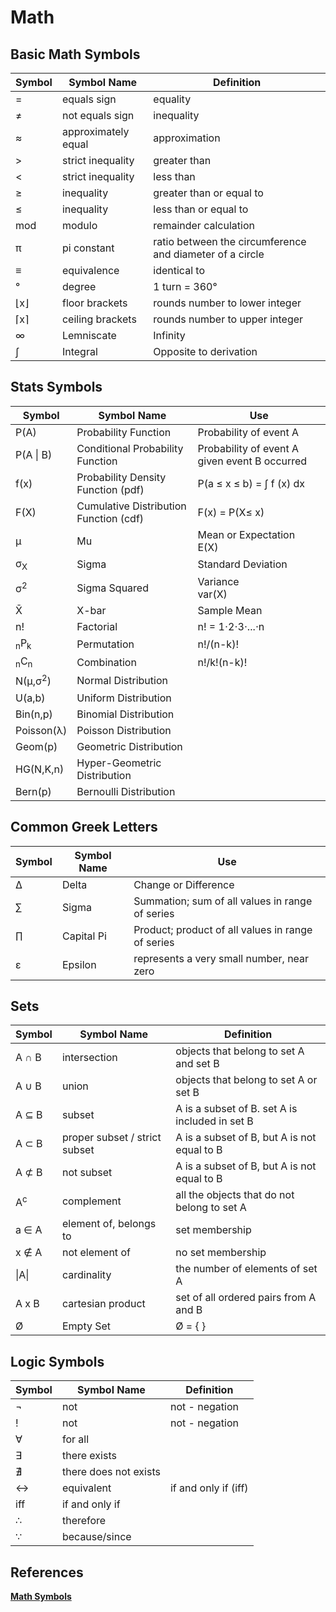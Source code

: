 # Math

## Basic Math Symbols

| Symbol | Symbol Name         | Definition                                               |
| ------ | ------------------- | -------------------------------------------------------- |
| =      | equals sign         | equality                                                 |
| ≠      | not equals sign     | inequality                                               |
| ≈      | approximately equal | approximation                                            |
| \>     | strict inequality   | greater than                                             |
| <      | strict inequality   | less than                                                |
| ≥      | inequality          | greater than or equal to                                 |
| ≤      | inequality          | less than or equal to                                    |
| mod    | modulo              | remainder calculation                                    |
| π      | pi constant         | ratio between the circumference and diameter of a circle |
| ≡      | equivalence         | identical to                                             |
| °      | degree              | 1 turn = 360°                                            |
| ⌊x⌋    | floor brackets      | rounds number to lower integer                           |
| ⌈x⌉    | ceiling brackets    | rounds number to upper integer                           |
| ∞      | Lemniscate          | Infinity                                                 |
| ∫      | Integral            | Opposite to derivation                                   |

## Stats Symbols

| Symbol                    | Symbol Name                            | Use                                           |
| ------------------------- | -------------------------------------- | --------------------------------------------- |
| P(A)                      | Probability Function                   | Probability of event A                        |
| P(A \| B)                 | Conditional Probability Function       | Probability of event A given event B occurred |
| f(x)                      | Probability Density Function (pdf)     | P(a ≤ x ≤ b) = ∫ f (x) dx                     |
| F(X)                      | Cumulative Distribution Function (cdf) | F(x) = P(X≤ x)                                |
| μ                         | Mu                                     | Mean or Expectation<br>E(X)                   |
| σ<sub>X</sub>             | Sigma                                  | Standard Deviation                            |
| σ<sup>2</sup>             | Sigma Squared                          | Variance<br>var(X)                            |
| X̄                        | X-bar                                  | Sample Mean                                   |
| n!                        | Factorial                              | n! = 1⋅2⋅3⋅...⋅n                              |
| <sub>n</sub>P<sub>k</sub> | Permutation                            | n!/(n-k)!                                     |
| <sub>n</sub>C<sub>n</sub> | Combination                            | n!/k!(n-k)!                                   |
| N(μ,σ<sup>2</sup>)        | Normal Distribution                    |
| U(a,b)                    | Uniform Distribution                   |
| Bin(n,p)                  | Binomial Distribution                  |
| Poisson(λ)                | Poisson Distribution                   |
| Geom(p)                   | Geometric Distribution                 |
| HG(N,K,n)                 | Hyper-Geometric Distribution           |
| Bern(p)                   | Bernoulli Distribution                 |

## Common Greek Letters

| Symbol | Symbol Name | Use                                               |
| ------ | ----------- | ------------------------------------------------- |
| ∆      | Delta       | Change or Difference                              |
| ∑      | Sigma       | Summation; sum of all values in range of series   |
| ∏      | Capital Pi  | Product; product of all values in range of series |
| ε      | Epsilon     | represents a very small number, near zero         |

## Sets

| Symbol        | Symbol Name                   | Definition                                     |
| ------------- | ----------------------------- | ---------------------------------------------- |
| A ∩ B         | intersection                  | objects that belong to set A and set B         |
| A ∪ B         | union                         | objects that belong to set A or set B          |
| A ⊆ B         | subset                        | A is a subset of B. set A is included in set B |
| A ⊂ B         | proper subset / strict subset | A is a subset of B, but A is not equal to B    |
| A ⊄ B         | not subset                    | A is a subset of B, but A is not equal to B    |
| A<sup>c</sup> | complement                    | all the objects that do not belong to set A    |
| a ∈ A         | element of, belongs to        | set membership                                 |
| x ∉ A         | not element of                | no set membership                              |
| \|A\|         | cardinality                   | the number of elements of set A                |
| A x B         | cartesian product             | set of all ordered pairs from A and B          |
| Ø             | Empty Set                     | Ø = { }                                        |


## Logic Symbols

| Symbol | Symbol Name           | Definition           |
| ------ | --------------------- | -------------------- |
| ¬      | not                   | not - negation       |
| !      | not                   | not - negation       |
| ∀      | for all               |
| ∃      | there exists          |
| ∄      | there does not exists |
| ↔      | equivalent            | if and only if (iff) |
| iff    | if and only if        |
| ∴      | therefore             |
| ∵      | because/since         |

## References

**[Math Symbols](https://www.rapidtables.com/math/symbols/Basic_Math_Symbols.html)**
